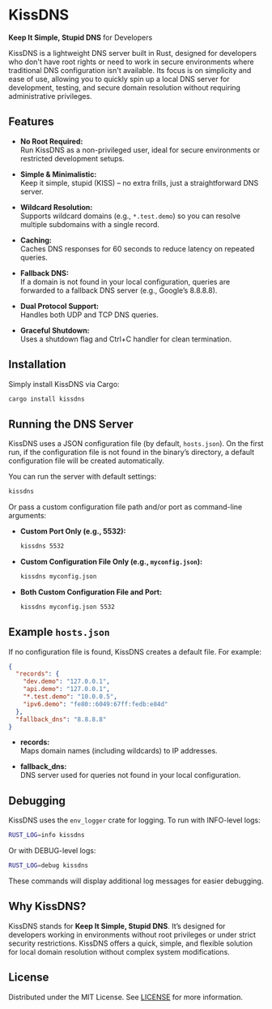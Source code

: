 # KissDNS

**Keep It Simple, Stupid DNS** for Developers

KissDNS is a lightweight DNS server built in Rust, designed for developers who don't have root rights or need to work in secure environments where traditional DNS configuration isn't available. Its focus is on simplicity and ease of use, allowing you to quickly spin up a local DNS server for development, testing, and secure domain resolution without requiring administrative privileges.

## Features

- **No Root Required:**  
  Run KissDNS as a non-privileged user, ideal for secure environments or restricted development setups.

- **Simple & Minimalistic:**  
  Keep it simple, stupid (KISS) – no extra frills, just a straightforward DNS server.

- **Wildcard Resolution:**  
  Supports wildcard domains (e.g., `*.test.demo`) so you can resolve multiple subdomains with a single record.

- **Caching:**  
  Caches DNS responses for 60 seconds to reduce latency on repeated queries.

- **Fallback DNS:**  
  If a domain is not found in your local configuration, queries are forwarded to a fallback DNS server (e.g., Google’s 8.8.8.8).

- **Dual Protocol Support:**  
  Handles both UDP and TCP DNS queries.

- **Graceful Shutdown:**  
  Uses a shutdown flag and Ctrl+C handler for clean termination.

## Installation

Simply install KissDNS via Cargo:

```bash
cargo install kissdns
```

## Running the DNS Server

KissDNS uses a JSON configuration file (by default, `hosts.json`). On the first run, if the configuration file is not found in the binary’s directory, a default configuration file will be created automatically.

You can run the server with default settings:

```bash
kissdns
```

Or pass a custom configuration file path and/or port as command-line arguments:

- **Custom Port Only (e.g., 5532):**

  ```bash
  kissdns 5532
  ```

- **Custom Configuration File Only (e.g., `myconfig.json`):**

  ```bash
  kissdns myconfig.json
  ```

- **Both Custom Configuration File and Port:**

  ```bash
  kissdns myconfig.json 5532
  ```

## Example `hosts.json`

If no configuration file is found, KissDNS creates a default file. For example:

```json
{
  "records": {
    "dev.demo": "127.0.0.1",
    "api.demo": "127.0.0.1",
    "*.test.demo": "10.0.0.5",
    "ipv6.demo": "fe80::6049:67ff:fedb:e84d"
  },
  "fallback_dns": "8.8.8.8"
}
```

- **records:**  
  Maps domain names (including wildcards) to IP addresses.
  
- **fallback_dns:**  
  DNS server used for queries not found in your local configuration.

## Debugging

KissDNS uses the `env_logger` crate for logging. To run with INFO-level logs:

```bash
RUST_LOG=info kissdns
```

Or with DEBUG-level logs:

```bash
RUST_LOG=debug kissdns
```

These commands will display additional log messages for easier debugging.

## Why KissDNS?

KissDNS stands for **Keep It Simple, Stupid DNS**. It’s designed for developers working in environments without root privileges or under strict security restrictions. KissDNS offers a quick, simple, and flexible solution for local domain resolution without complex system modifications.

## License

Distributed under the MIT License. See [LICENSE](LICENSE) for more information.
